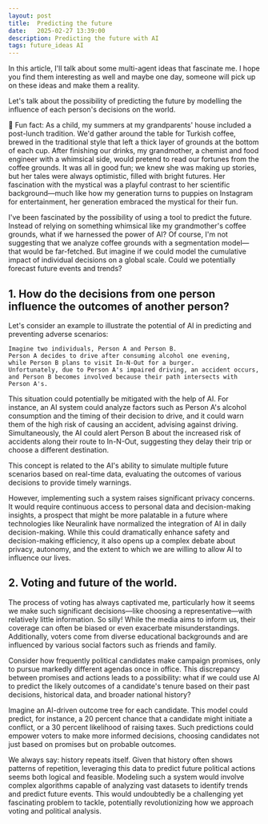 ```yaml
---
layout: post
title:  Predicting the future
date:   2025-02-27 13:39:00
description: Predicting the future with AI
tags: future_ideas AI
---
```


In this article, I'll talk about some multi-agent ideas that fascinate me.
I hope you find them interesting as well and maybe one day, someone will pick up on these ideas and make them a reality.

Let's talk about the possibility of predicting the future by modelling the influence of each person's decisions on the world.


👻 Fun fact: As a child, my summers at my grandparents' house included a post-lunch tradition.
We'd gather around the table for Turkish coffee, brewed in the traditional style that left a thick layer of grounds at the bottom of each cup. 
After finishing our drinks, my grandmother, a chemist and food engineer with a whimsical side, would pretend to read our fortunes from the coffee grounds.
It was all in good fun; we knew she was making up stories, but her tales were always optimistic, filled with bright futures.
Her fascination with the mystical was a playful contrast to her scientific background—much like how my generation turns to puppies on Instagram for entertainment, her generation embraced the mystical for their fun.


I've been fascinated by the possibility of using a tool to predict the future.
Instead of relying on something whimsical like my grandmother's coffee grounds,
what if we harnessed the power of AI?
Of course, I'm not suggesting that we analyze coffee grounds with a segmentation model—that would be far-fetched.
But imagine if we could model the cumulative impact of individual decisions on a global scale.
Could we potentially forecast future events and trends?


## 1. How do the decisions from one person influence the outcomes of another person?

Let's consider an example to illustrate the potential of AI in predicting and preventing adverse scenarios:

```
Imagine two individuals, Person A and Person B.
Person A decides to drive after consuming alcohol one evening,
while Person B plans to visit In-N-Out for a burger.
Unfortunately, due to Person A's impaired driving, an accident occurs,
and Person B becomes involved because their path intersects with Person A's.
```

This situation could potentially be mitigated with the help of AI.
For instance, an AI system could analyze factors such as Person A's alcohol consumption and the timing of their decision to drive, and it could warn them of the high risk of causing an accident, advising against driving.
Simultaneously, the AI could alert Person B about the increased risk of accidents along their route to In-N-Out, suggesting they delay their trip or choose a different destination.

This concept is related to the AI's ability to simulate multiple future scenarios
based on real-time data, evaluating the outcomes of various decisions to provide timely warnings.

However, implementing such a system raises significant privacy concerns.
It would require continuous access to personal data and decision-making insights, a prospect that might be more palatable in a future where technologies like Neuralink have normalized the integration of AI in daily decision-making.
While this could dramatically enhance safety and decision-making efficiency, it also opens up a complex debate about privacy, autonomy, and the extent to which we are willing to allow AI to influence our lives.

## 2. Voting and future of the world.

The process of voting has always captivated me,
particularly how it seems we make such significant decisions—like choosing a representative—with relatively little information. So silly!
While the media aims to inform us, their coverage can often be biased or even exacerbate misunderstandings.
Additionally, voters come from diverse educational backgrounds and are influenced by various social factors such as friends and family.

Consider how frequently political candidates make campaign promises,
only to pursue markedly different agendas once in office.
This discrepancy between promises and actions leads to a possibility: what if we could use AI to predict the likely outcomes of a candidate's tenure based on their past decisions, historical data, and broader national history?

Imagine an AI-driven outcome tree for each candidate.
This model could predict, for instance, a 20 percent chance that a candidate might initiate a conflict, or a 30 percent likelihood of raising taxes.
Such predictions could empower voters to make more informed decisions, choosing candidates not just based on promises but on probable outcomes.

We always say: history repeats itself. 
Given that history often shows patterns of repetition, leveraging this data to predict future political actions seems both logical and feasible.
Modeling such a system would involve complex algorithms capable of analyzing vast datasets to identify trends and predict future events.
This would undoubtedly be a challenging yet fascinating problem to tackle, potentially revolutionizing how we approach voting and political analysis.

